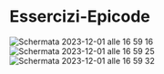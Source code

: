 # Essercizi-Epicode
![Schermata 2023-12-01 alle 16 59 16](https://github.com/Shizder/Essercizi-Epicode/assets/114494290/ae19d5c2-c533-4b9a-a8cd-4b84c424668c)
![Schermata 2023-12-01 alle 16 59 25](https://github.com/Shizder/Essercizi-Epicode/assets/114494290/53e3a648-ca6e-4418-b21b-9fc707006ecf)
![Schermata 2023-12-01 alle 16 59 32](https://github.com/Shizder/Essercizi-Epicode/assets/114494290/79821785-9d89-4e8d-923b-7d4c004fb3a9)

